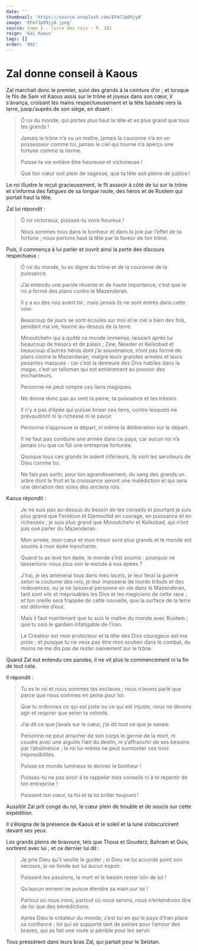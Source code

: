 ```yaml
---
date: ''
thumbnail: 'https://source.unsplash.com/EFm7JpD9jy8'
image: 'EFm7JpD9jy8.jpeg'
source: tome I - livre des rois - P. 391
reign: 'Keï Kaous'
tags: []
order: '002'
---
```


# Zal donne conseil à Kaous

Zal marchait donc le premier, suivi des grands à la ceinture d’or ; et lorsque le fils de Sam vit Kaous assis sur le trône et joyeux dans son cœur, il s’avança, croisant les mains respectueusement et la tête baissée vers la terre, jusqu’auprès de son siège, en disant :

> Ô roi du monde, qui portes plus haut la tête et es plus grand que tous les grands !
>
> Jamais le trône n’a vu un maître, jamais la couronne n’a en un possesseur comme toi, jamais le ciel qui tourne n’a aperçu une fortune comme la tienne.
>
> Puisse ta vie entière être heureuse et victorieuse !
>
> Que ton cœur soit plein de sagesse, que ta tête soit pleine de justice !

Le roi illustre le reçut gracieusement, le fit asseoir à côté de lui sur le trône et s’informa des fatigues de sa longue route, des héros et de Rustem qui portait haut la tête.

Zal lui répondit :

> Ô roi victorieux, puisses-tu vivre heureux !
>
> Nous sommes tous dans le bonheur et dans la joie par l’effet de ta fortune ; nous portons haut la tête par la faveur de ton trône.

Puis, il commença à lui parler et ouvrit ainsi la porte des discours respectueux :

> Ô roi du monde, tu es digne du trône et de la couronne de la puissance.
>
> J’ai entendu une parole récente et de haute importance, c’est que le roi a formé des plans contre le Mazenderan.
>
> Il y a eu des rois avant toi ; mais jamais ils ne sont entrés dans cette voie.
>
> Beaucoup de jours se sont écoulés sur moi et le ciel a bien des fois, pendant ma vie, tourné au-dessus de la terre.
>
> Minoutchehr qui a quitté ce monde immense, laissant après lui beaucoup de trésors et de palais ; Zew, Newder et Keïkobad et beaucoup d’autres héros dont j’ai souvenance, n’ont pas formé de plans contre le Mazenderan, malgré leurs grandes armées et leurs pesantes massues : car c’est la demeure des Divs habiles dans la magie, c’est un talisman qui est entièrement au pouvoir des enchanteurs.
>
> Personne ne peut rompre ces liens magiques.
>
> Ne donne donc pas au vent ta peine, ta puissance et tes trésors.
>
> Il n’y a pas d’épée qui puisse briser ces liens, contre lesquels ne prévaudront ni la richesse ni le savoir.
>
> Personne n’approuve le départ, ni même la délibération sur le départ.
>
> Il ne faut pas conduire une armée dans ce pays, car aucun roi n’a jamais cru que ce fût une entreprise fortunée.
>
> Quoique tous ces grands te soient inférieurs, ils sont les serviteurs de Dieu comme toi.
>
> Ne fais pas sortir, pour ton agrandissement, du sang des grands un arbre dont le fruit et la croissance seront une malédiction et qui sera une déviation des voies des anciens rois.

Kaous répondit :

> Je ne suis pas au-dessus du besoin de tes conseils et pourtant je suis plus grand que Feridoun et Djemschid en courage, en puissance et en richesses ; je suis plus grand que Minoutchehr et Keïkobad, qui n’ont pas osé parler du Mazenderan.
>
> Mon armée, mon cœur et mon trésor sont plus grands et le monde est soumis à mon épée tranchante.
>
> Quand tu as levé ton épée, le monde s’est soumis : pourquoi ne laisserions-nous plus voir le monde à nos épées ?
>
> J’irai, je les amènerai tous dans mes lacets, je leur ferai la guerre selon la coutume des rois, je leur imposerai de lourds tributs et des redevances, ou je ne laisserai personne en vie dans le Mazenderan, tant sont vils et méprisables les Divs et les magiciens de cette race ; et ton oreille sera frappée de cette nouvelle, que la surface de la terre est délivrée d’eux.
>
> Mais il faut maintenant que tu sois le maître du monde avec Rustem ; que tu sois le gardien infatigable de l’Iran.
>
> Le Créateur est mon protecteur et la tête des Divs courageux est ma proie ; et puisque tu ne veux pas être mon soutien dans le combat, du moins ne me dis pas de rester oisivement sur le trône.

Quand Zal eut entendu ces paroles, il ne vit plus le commencement ni la fin de tout cela.

Il répondit :

> Tu es le roi et nous sommes tes esclaves ; nous n’avons parlé que parce que nous sommes en peine pour toi.
>
> Que tu ordonnes ce qui est juste ou ce qui est injuste, nous ne devons agir et respirer que selon ta volonté.
>
> J’ai dit ce que j’avais sur le cœur, j’ai dit tout ce que je savais.
>
> Personne ne peut arracher de son corps le germe de la mort, ni coudre avec une aiguille l’œil du destin, ni s’affranchir de ses besoins par l’abstinence ; le roi lui-même ne peut surmonter ces trois impossibilités.
>
> Puisse ce monde lumineux te donner le bonheur !
>
> Puisses-tu ne pas avoir à te rappeler mes conseils ni à te repentir de ton entreprise !
>
> Puissent ton cœur, ta foi et ta loi briller toujours !

Aussitôt Zal prit congé du roi, le cœur plein de trouble et de soucis sur cette expédition.

Il s’éloigna de la présence de Kaous et le soleil et la lune s’obscurcirent devant ses yeux.

Les grands pleins de bravoure, tels que Thous et Gouderz, Bahram et Guiv, sortirent avec lui ; et ce dernier lui dit :

> Je prie Dieu qu’il veuille le guider ; si Dieu ne lui accorde point son secours, je ne fonde sur lui aucun espoir.
>
> Puissent les passions, la mort et le besoin rester loin de toi !
>
> Qu’aucun ennemi ne puisse étendre sa main sur toi !
>
> Partout où nous irons, partout où nous serons, nous n’entendrons dire de toi que des bénédictions.
>
> Après Dieu le créateur du monde, c’est toi en qui le pays d’Iran place sa confiance ; toi qui as supporté tant de peines pour l’amour des braves, qui as fait une route si pénible pour les servir.

Tous pressèrent dans leurs bras Zal, qui partait pour le Seïstan.
